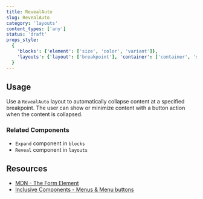 ```yaml
---
title: RevealAuto
slug: RevealAuto
category: 'layouts'
content_types: ['any']
status: 'draft'
props_style:
  {
    'blocks': {'element': ['size', 'color', 'variant']},
    'layouts': {'layout': ['breakpoint'], 'container': ['container', 'size']},
  }
---
```


## Usage

Use a `RevealAuto` layout to automatically collapse content at a specified breakpoint. The user can show or minimize content with a button action when the content is collapsed.

### Related Components

- `Expand` component in `blocks`
- `Reveal` component in `layouts`

## Resources

- [MDN - The Form Element](https://developer.mozilla.org/en-US/docs/Web/HTML/Element/form)
- [Inclusive Components - Menus & Menu buttons](https://inclusive-components.design/menus-menu-buttons/)
